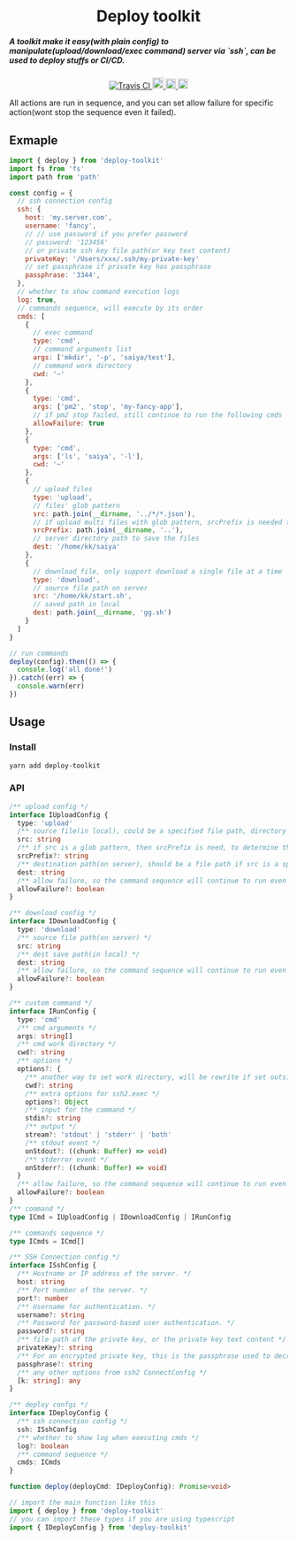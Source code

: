<h1 align="center">Deploy toolkit</h1>

<h5>A toolkit make it easy(with plain config) to manipulate(upload/download/exec command) server via `ssh`,  can be used to deploy stuffs or CI/CD. </h5>

<div align="center">
  <a href="https://travis-ci.org/evecalm/deploy-toolkit">
    <img src="https://travis-ci.org/evecalm/deploy-toolkit.svg?branch=master" alt="Travis CI">
  </a>
  <a href="#readme">
    <img src="https://badges.frapsoft.com/typescript/code/typescript.svg?v=101" alt="code with typescript" height="20">
  </a>
  <a href="#readme">
    <img src="https://badge.fury.io/js/deploy-toolkit.svg" alt="npm version" height="18">
  </a>
  <a href="https://www.npmjs.com/package/deploy-toolkit">
    <img src="https://img.shields.io/npm/dm/deploy-toolkit.svg" alt="npm version" height="18">
  </a>
</div>

All actions are run in sequence, and you can set allow failure for specific action(wont stop the sequence even it failed).

## Exmaple

```js
import { deploy } from 'deploy-toolkit'
import fs from 'fs'
import path from 'path'

const config = {
  // ssh connection config
  ssh: {
    host: 'my.server.com',
    username: 'fancy',
    // // use password if you prefer password
    // password: '123456'
    // or private ssh key file path(or key text content)
    privateKey: '/Users/xxx/.ssh/my-private-key'
    // set passphrase if private key has passphrase
    passphrase: '3344',
  },
  // whether to show command execution logs
  log: true,
  // commands sequence, will execute by its order
  cmds: [
    {
      // exec command
      type: 'cmd',
      // command arguments list
      args: ['mkdir', '-p', 'saiya/test'],
      // command work directory
      cwd: '~'
    },
    {
      type: 'cmd',
      args: ['pm2', 'stop', 'my-fancy-app'],
      // if pm2 stop failed, still continue to run the following cmds
      allowFailure: true
    },
    {
      type: 'cmd',
      args: ['ls', 'saiya', '-l'],
      cwd: '~'
    },
    {
      // upload files
      type: 'upload',
      // files' glob pattern
      src: path.join(__dirname, '../*/*.json'),
      // if upload multi files with glob pattern, srcPrefix is needed to determine to saved path on server
      srcPrefix: path.join(__dirname, '..'),
      // server directory path to save the files
      dest: '/home/kk/saiya'
    },
    {
      // download file, only support download a single file at a time
      type: 'download',
      // source file path on server
      src: '/home/kk/start.sh',
      // saved path in local
      dest: path.join(__dirname, 'gg.sh')
    }
  ]
}

// run commands
deploy(config).then(() => {
  console.log('all done!')
}).catch((err) => {
  console.warn(err)
})
```

## Usage

### Install

```sh
yarn add deploy-toolkit
```

### API

```typescript
/** upload config */
interface IUploadConfig {
  type: 'upload'
  /** source file(in local), could be a specified file path, directory path or a glob pattern */
  src: string
  /** if src is a glob pattern, then srcPrefix is need, to determine the path save on server */
  srcPrefix?: string
  /** destination path(on server), should be a file path if src is a specified file, or a directory for other situations */
  dest: string
  /** allow failure, so the command sequence will continue to run even this failed */
  allowFailure?: boolean
}

/** download config */
interface IDownloadConfig {
  type: 'download'
  /** source file path(on server) */
  src: string
  /** dest save path(in local) */
  dest: string
  /** allow failure, so the command sequence will continue to run even this failed */
  allowFailure?: boolean
}

/** custom command */
interface IRunConfig {
  type: 'cmd'
  /** cmd arguments */
  args: string[]
  /** cmd work directory */
  cwd?: string
  /** options */
  options?: {
    /** another way to set work directory, will be rewrite if set outside */
    cwd?: string
    /** extra options for ssh2.exec */
    options?: Object
    /** input for the command */
    stdin?: string
    /** output */
    stream?: 'stdout' | 'stderr' | 'both'
    /** stdout event */
    onStdout?: ((chunk: Buffer) => void)
    /** stderror event */
    onStderr?: ((chunk: Buffer) => void)
  }
  /** allow failure, so the command sequence will continue to run even this failed */
  allowFailure?: boolean
}
/** command */
type ICmd = IUploadConfig | IDownloadConfig | IRunConfig

/** commands sequence */
type ICmds = ICmd[]

/** SSH Connection config */
interface ISshConfig {
  /** Hostname or IP address of the server. */
  host: string
  /** Port number of the server. */
  port?: number
  /** Username for authentication. */
  username?: string
  /** Password for password-based user authentication. */
  password?: string
  /** file path of the private key, or the private key text content */
  privateKey?: string
  /** For an encrypted private key, this is the passphrase used to decrypt it. */
  passphrase?: string
  /** any other options from ssh2 ConnectConfig */
  [k: string]: any
}

/** deploy confgi */
interface IDeployConfig {
  /** ssh connection config */
  ssh: ISshConfig
  /** whether to show log when executing cmds */
  log?: boolean
  /** command sequence */
  cmds: ICmds
}

function deploy(deployCmd: IDeployConfig): Promise<void>

// import the main function like this
import { deploy } from 'deploy-toolkit'
// you can import these types if you are using typescript
import { IDeployConfig } from 'deploy-toolkit'
```
